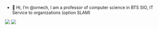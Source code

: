 - 👋 Hi, I’m @ornech, I am a professor of computer science in BTS SIO, IT Service to organizations (option SLAM)
<!---
ornech/ornech is a ✨ special ✨ repository because its `README.md` (this file) appears on your GitHub profile.
You can click the Preview link to take a look at your changes.

Badges:
https://shields.io/
--->
![](https://img.shields.io/badge/OS-Linux-informational?style=plastic&logo=linux)
![](https://img.shields.io/badge/?style=plastic&logo=linux)
